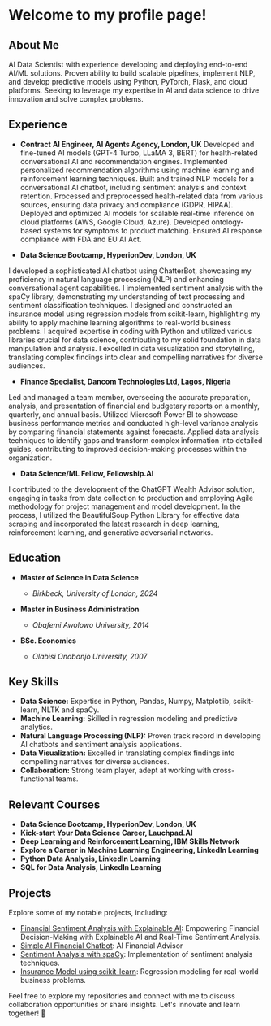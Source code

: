 # Welcome to my profile page!

## About Me

AI Data Scientist with experience developing and deploying end-to-end AI/ML solutions. Proven ability to build scalable pipelines, implement NLP, and develop predictive models using Python, PyTorch, Flask, and cloud platforms. Seeking to leverage my expertise in AI and data science to drive innovation and solve complex problems.

## Experience
- **Contract AI Engineer, AI Agents Agency, London, UK**
Developed and fine-tuned AI models (GPT-4 Turbo, LLaMA 3, BERT) for health-related conversational AI and recommendation engines. Implemented personalized recommendation algorithms using machine learning and reinforcement learning techniques. Built and trained NLP models for a conversational AI chatbot, including sentiment analysis and context retention. Processed and preprocessed health-related data from various sources, ensuring data privacy and compliance (GDPR, HIPAA). Deployed and optimized AI models for scalable real-time inference on cloud platforms (AWS, Google Cloud, Azure). Developed ontology-based systems for symptoms to product matching. Ensured AI response compliance with FDA and EU AI Act.

- **Data Science Bootcamp, HyperionDev, London, UK**

I developed a sophisticated AI chatbot using ChatterBot, showcasing my proficiency in natural language processing (NLP) and enhancing conversational agent capabilities. I implemented sentiment analysis with the spaCy library, demonstrating my understanding of text processing and sentiment classification techniques. I designed and constructed an insurance model using regression models from scikit-learn, highlighting my ability to apply machine learning algorithms to real-world business problems. I acquired expertise in coding with Python and utilized various libraries crucial for data science, contributing to my solid foundation in data manipulation and analysis. I excelled in data visualization and storytelling, translating complex findings into clear and compelling narratives for diverse audiences.

- **Finance Specialist, Dancom Technologies Ltd, Lagos, Nigeria**

Led and managed a team member, overseeing the accurate preparation, analysis, and presentation of financial and budgetary reports on a monthly, quarterly, and annual basis.
Utilized Microsoft Power BI to showcase business performance metrics and conducted high-level variance analysis by comparing financial statements against forecasts.
Applied data analysis techniques to identify gaps and transform complex information into detailed guides, contributing to improved decision-making processes within the organization.

- **Data Science/ML Fellow, Fellowship.AI**

I contributed to the development of the ChatGPT Wealth Advisor solution, engaging in tasks from data collection to production and employing Agile methodology for project management and model development. In the process, I utilized the BeautifulSoup Python Library for effective data scraping and incorporated the latest research in deep learning, reinforcement learning, and generative adversarial networks.

## Education

- **Master of Science in Data Science**
  - *Birkbeck, University of London, 2024*

- **Master in Business Administration**
  - *Obafemi Awolowo University, 2014*
    
- **BSc. Economics**
  - *Olabisi Onabanjo University, 2007*

## Key Skills

- **Data Science:** Expertise in Python, Pandas, Numpy, Matplotlib, scikit-learn, NLTK and spaCy.
- **Machine Learning:** Skilled in regression modeling and predictive analytics.
- **Natural Language Processing (NLP):** Proven track record in developing AI chatbots and sentiment analysis applications.
- **Data Visualization:** Excelled in translating complex findings into compelling narratives for diverse audiences.
- **Collaboration:** Strong team player, adept at working with cross-functional teams.

## Relevant Courses

- **Data Science Bootcamp, HyperionDev, London, UK**
- **Kick-start Your Data Science Career, Lauchpad.AI**
- **Deep Learning and Reinforcement Learning, IBM Skills Network**
- **Explore a Career in Machine Learning Engineering, LinkedIn Learning**
- **Python Data Analysis, LinkedIn Learning**
- **SQL for Data Analysis, LinkedIn Learning**

## Projects

Explore some of my notable projects, including:

- [Financial Sentiment Analysis with Explainable AI](https://github.com/ademicho123/financial_sentiment_analysis): Empowering Financial Decision-Making with Explainable AI and Real-Time Sentiment Analysis.
- [Simple AI Financial Chatbot](https://github.com/ademicho123/Simple-AI-Financial-Chatbot): AI Financial Advisor
- [Sentiment Analysis with spaCy](https://github.com/ademicho123/finalCapstone): Implementation of sentiment analysis techniques.
- [Insurance Model using scikit-learn](https://github.com/ademicho123/Insurance-Predictive-Model): Regression modeling for real-world business problems.

Feel free to explore my repositories and connect with me to discuss collaboration opportunities or share insights. Let's innovate and learn together! 🚀
